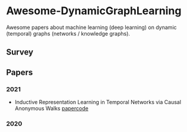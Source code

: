 # Awesome-DynamicGraphLearning
Awesome papers about machine learning (deep learning) on dynamic (temporal) graphs (networks / knowledge graphs).

## Survey

## Papers

### 2021

* Inductive Representation Learning in Temporal Networks via Causal Anonymous Walks [paper](https://openreview.net/pdf?id=KYPz4YsCPj)[code](https://github.com/snap-stanford/CAW)

### 2020


